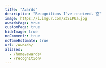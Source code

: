 ```yaml
---
title: "Awards"
description: "Recognitions I've received. 🏆️"
image: https://i.imgur.com/ZdSLPUa.jpg
awardsPage: true
customPage: true
hideImage: true
noComments: true
noTimeEstimate: true
url: /awards/
aliases:
  - /home/awards/
  - /recognition/
---
```

